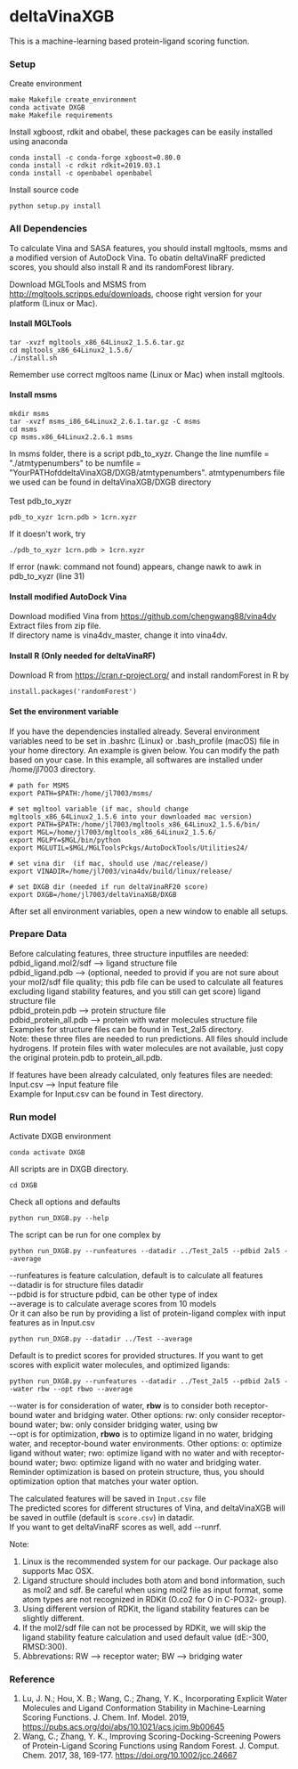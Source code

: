# deltaVinaXGB
This is a machine-learning based protein-ligand scoring function.
### Setup
Create environment
```
make Makefile create_environment
conda activate DXGB
make Makefile requirements
```
Install xgboost, rdkit and obabel, these packages can be easily installed using anaconda
```
conda install -c conda-forge xgboost=0.80.0
conda install -c rdkit rdkit=2019.03.1
conda install -c openbabel openbabel
```
Install source code
```
python setup.py install
```
### All Dependencies 

To calculate Vina and SASA features, you should install mgltools, msms and a modified version of AutoDock Vina. To obatin deltaVinaRF predicted scores, you should also install R and its randomForest library. <br>

Download MGLTools and MSMS from http://mgltools.scripps.edu/downloads, choose right version for your platform (Linux or Mac).<br>
#### Install MGLTools
```
tar -xvzf mgltools_x86_64Linux2_1.5.6.tar.gz 
cd mgltools_x86_64Linux2_1.5.6/ 
./install.sh
```
Remember use correct mgltoos name (Linux or Mac) when install mgltools.
#### Install msms
```
mkdir msms 
tar -xvzf msms_i86_64Linux2_2.6.1.tar.gz -C msms 
cd msms 
cp msms.x86_64Linux2.2.6.1 msms 
```
In msms folder, there is a script pdb_to_xyzr. Change the line numfile = "./atmtypenumbers" to be numfile = "YourPATHofddeltaVinaXGB/DXGB/atmtypenumbers". atmtypenumbers file we used can be found in deltaVinaXGB/DXGB directory <br><br>
Test pdb_to_xyzr
```
pdb_to_xyzr 1crn.pdb > 1crn.xyzr
```
If it doesn't work, try 
```
./pdb_to_xyzr 1crn.pdb > 1crn.xyzr
```
If error (nawk: command not found) appears, change nawk to awk in pdb_to_xyzr (line 31) <br>

#### Install modified AutoDock Vina
Download modified Vina from  https://github.com/chengwang88/vina4dv <br>
Extract files from zip file. <br>
If directory name is vina4dv_master, change it into vina4dv. <br>

#### Install R (Only needed for deltaVinaRF)
Download R from https://cran.r-project.org/ and install randomForest in R by
```
install.packages('randomForest')
```
#### Set the environment variable
If you have the dependencies installed already. Several environment variables need to be set in .bashrc (Linux) or .bash_profile (macOS) file in your home directory. An example is given below. You can modify the path based on your case. In this example, all softwares are installed under /home/jl7003 directory.<br>
```
# path for MSMS 
export PATH=$PATH:/home/jl7003/msms/

# set mgltool variable (if mac, should change mgltools_x86_64Linux2_1.5.6 into your downloaded mac version)
export PATH=$PATH:/home/jl7003/mgltools_x86_64Linux2_1.5.6/bin/
export MGL=/home/jl7003/mgltools_x86_64Linux2_1.5.6/ 
export MGLPY=$MGL/bin/python 
export MGLUTIL=$MGL/MGLToolsPckgs/AutoDockTools/Utilities24/ 

# set vina dir  (if mac, should use /mac/release/)
export VINADIR=/home/jl7003/vina4dv/build/linux/release/ 

# set DXGB dir (needed if run deltaVinaRF20 score)
export DXGB=/home/jl7003/deltaVinaXGB/DXGB
```
After set all environment variables, open a new window to enable all setups. <br>

### Prepare Data
Before calculating features, three structure inputfiles are needed:<br>
pdbid_ligand.mol2/sdf         --> ligand structure file<br>
pdbid_ligand.pdb              --> (optional, needed to provid if you are not sure about your mol2/sdf file quality; this pdb file can be used to calculate all features excluding ligand stability features, and you still can get score) ligand structure file <br>
pdbid_protein.pdb             --> protein structure file<br>
pdbid_protein_all.pdb         --> protein with water molecules structure file<br>
Examples for structure files can be found in Test_2al5 directory.<br>
Note: these three files are needed to run predictions. All files should include hydrogens. If protein files with water molecules are not available, just copy the original protein.pdb to protein_all.pdb. 

If features have been already calculated, only features files are needed: <br>
Input.csv                     --> Input feature file <br>
Example for Input.csv can be found in Test directory.<br>

### Run model
Activate DXGB environment<br>
```
conda activate DXGB
```
All scripts are in DXGB directory.<br>
```
cd DXGB
```
Check all options and defaults<br>
```
python run_DXGB.py --help
```
The script can be run for one complex by
```
python run_DXGB.py --runfeatures --datadir ../Test_2al5 --pdbid 2al5 --average
```
--runfeatures is feature calculation, default is to calculate all features<br>
--datadir is for structure files datadir<br>
--pdbid is for structure pdbid, can be other type of index<br>
--average is to calculate average scores from 10 models<br>
Or it can also be run by providing a list of protein-ligand complex with input features as in Input.csv
```
python run_DXGB.py --datadir ../Test --average 
```
Default is to predict scores for provided structures. If you want to get scores with explicit water molecules, and optimized ligands:
```
python run_DXGB.py --runfeatures --datadir ../Test_2al5 --pdbid 2al5 --water rbw --opt rbwo --average 
``` 
--water is for consideration of water, **rbw** is to consider both receptor-bound water and bridging water. Other options: rw: only consider receptor-bound water; bw: only consider bridging water, using bw<br>
--opt is for optimization, **rbwo** is to optimize ligand in no water, bridging water, and receptor-bound water environments.
Other options: o: optimize ligand without water; rwo: optimize ligand with no water and with receptor-bound water; bwo: optimize ligand with no water and bridging water. Reminder optimization is based on protein structure, thus, you should optimization option that matches your water option.<br>

The calculated features will be saved in <code>Input.csv</code> file<br>
The predicted scores for different structures of Vina, and deltaVinaXGB will be saved in outfile (default is <code>score.csv</code>) in datadir.<br>
If you want to get deltaVinaRF scores as well, add --runrf. <br>

Note:
1) Linux is the recommended system for our package. Our package also supports Mac OSX. 
2) Ligand structure should includes both atom and bond information, such as mol2 and sdf. Be careful when using mol2 file as input format, some atom types are not recognized in RDKit (O.co2 for O in C-PO32- group). 
3) Using different version of RDKit, the ligand stability features can be slightly different.
4) If the mol2/sdf file can not be processed by RDKit, we will skip the ligand stability feature calculation and used default value (dE:-300, RMSD:300). 
4) Abbrevations: RW --> receptor water; BW --> bridging water

### Reference
1. Lu, J. N.; Hou, X. B.; Wang, C.; Zhang, Y. K., Incorporating Explicit Water Molecules and Ligand Conformation Stability in Machine-Learning Scoring Functions. J. Chem. Inf. Model. 2019, https://pubs.acs.org/doi/abs/10.1021/acs.jcim.9b00645
2. Wang, C.; Zhang, Y. K., Improving Scoring-Docking-Screening Powers of Protein-Ligand Scoring Functions using Random Forest. J. Comput. Chem. 2017, 38, 169-177. https://doi.org/10.1002/jcc.24667





